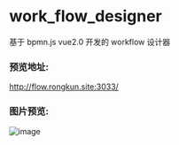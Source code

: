 # work_flow_designer
基于 bpmn.js vue2.0 开发的 workflow 设计器

### 预览地址:
http://flow.rongkun.site:3033/


### 图片预览:
![image](https://user-images.githubusercontent.com/26423565/117775537-2fea5d80-b26d-11eb-9884-4f71274e2014.png)
